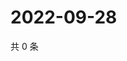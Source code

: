 # 2022-09-28

共 0 条

<!-- BEGIN WEIBO -->
<!-- 最后更新时间 Wed Sep 28 2022 21:40:08 GMT+0800 (China Standard Time) -->

<!-- END WEIBO -->
